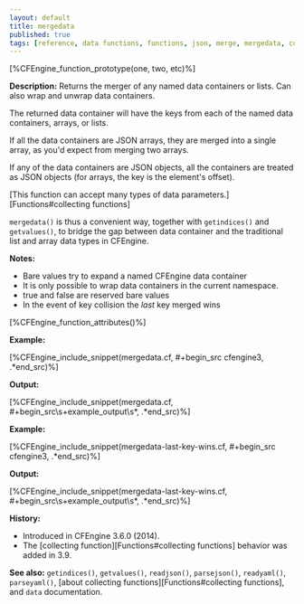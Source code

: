 ```yaml
---
layout: default
title: mergedata
published: true
tags: [reference, data functions, functions, json, merge, mergedata, container, wrap, extract, array, map, inline_json]
---
```


[%CFEngine_function_prototype(one, two, etc)%]

**Description:** Returns the merger of any named data containers or lists. Can
also wrap and unwrap data containers.

The returned data container will have the keys from each of the named
data containers, arrays, or lists.

If all the data containers are JSON arrays, they are merged into a
single array, as you'd expect from merging two arrays.

If any of the data containers are JSON objects, all the containers are
treated as JSON objects (for arrays, the key is the element's offset).

[This function can accept many types of data parameters.][Functions#collecting functions]

`mergedata()` is thus a convenient way, together with `getindices()` and
`getvalues()`, to bridge the gap between data container and the
traditional list and array data types in CFEngine.

**Notes:**

- Bare values try to expand a named CFEngine data container
- It is only possible to wrap data containers in the current namespace.
- true and false are reserved bare values
- In the event of key collision the *last* key merged wins

[%CFEngine_function_attributes()%]

**Example:**

[%CFEngine_include_snippet(mergedata.cf, #\+begin_src cfengine3, .*end_src)%]

**Output:**

[%CFEngine_include_snippet(mergedata.cf, #\+begin_src\s+example_output\s*, .*end_src)%]

**Example:**

[%CFEngine_include_snippet(mergedata-last-key-wins.cf, #\+begin_src cfengine3, .*end_src)%]

**Output:**

[%CFEngine_include_snippet(mergedata-last-key-wins.cf, #\+begin_src\s+example_output\s*, .*end_src)%]

**History:**

* Introduced in CFEngine 3.6.0 (2014).
* The [collecting function][Functions#collecting functions] behavior was added in 3.9.

**See also:** `getindices()`, `getvalues()`, `readjson()`, `parsejson()`, `readyaml()`, `parseyaml()`, [about collecting functions][Functions#collecting functions], and `data` documentation.
